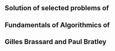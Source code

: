 <!--- FundamentalsOfAlgorithmics -->
## Solution of selected problems of 

## Fundamentals of Algorithmics of

## Gilles Brassard and Paul Bratley
